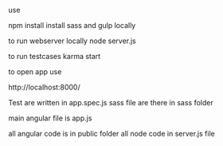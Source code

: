 use 

npm install
install sass and gulp locally
 
 to run webserver locally 
 node server.js

 to run testcases 
 karma start

to open app use 

http://localhost:8000/

Test are written in app.spec.js
sass file are there in sass folder

main angular file is app.js

all angular code is in public folder 
all node code in server.js file



